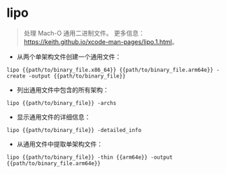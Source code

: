 # lipo

> 处理 Mach-O 通用二进制文件。
> 更多信息：<https://keith.github.io/xcode-man-pages/lipo.1.html>。

- 从两个单架构文件创建一个通用文件：

`lipo {{path/to/binary_file.x86_64}} {{path/to/binary_file.arm64e}} -create -output {{path/to/binary_file}}`

- 列出通用文件中包含的所有架构：

`lipo {{path/to/binary_file}} -archs`

- 显示通用文件的详细信息：

`lipo {{path/to/binary_file}} -detailed_info`

- 从通用文件中提取单架构文件：

`lipo {{path/to/binary_file}} -thin {{arm64e}} -output {{path/to/binary_file.arm64e}}`